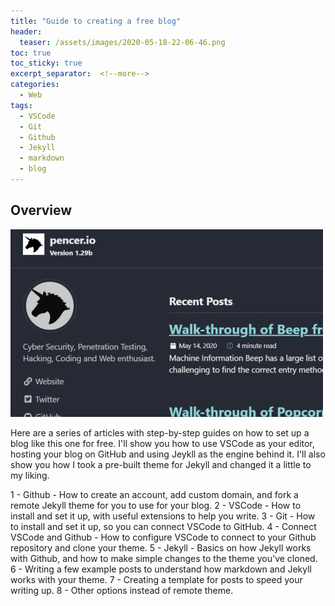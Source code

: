 ```yaml
---
title: "Guide to creating a free blog"
header:
  teaser: /assets/images/2020-05-18-22-06-46.png
toc: true
toc_sticky: true
excerpt_separator:  <!--more-->
categories:
  - Web
tags:
  - VSCode
  - Git
  - Github
  - Jekyll
  - markdown
  - blog
---
```


## Overview

![website](/assets/images/2020-05-18-22-06-46.png)

Here are a series of articles with step-by-step guides on how to set up a blog like this one for free. I'll show you how to use VSCode as your editor, hosting your blog on GitHub and using Jeykll as the engine behind it. I'll also show you how I took a pre-built theme for Jekyll and changed it a little to my liking.

<!--more-->

1 - Github - How to create an account, add custom domain, and fork a remote Jekyll theme for you to use for your blog.
2 - VSCode - How to install and set it up, with useful extensions to help you write.
3 - Git - How to install and set it up, so you can connect VSCode to GitHub.
4 - Connect VSCode and Github - How to configure VSCode to connect to your Github repository and clone your theme.
5 - Jekyll - Basics on how Jekyll works with Github, and how to make simple changes to the theme you've cloned.
6 - Writing a few example posts to understand how markdown and Jekyll works with your theme.
7 - Creating a template for posts to speed your writing up.
8 - Other options instead of remote theme.
